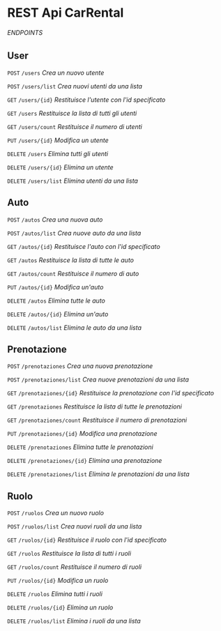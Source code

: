 # REST Api CarRental

###### ENDPOINTS

## User

`POST` `/users` _Crea un nuovo utente_

`POST` `/users/list` _Crea nuovi utenti da una lista_

`GET` `/users/{id}` _Restituisce l'utente con l'id specificato_

`GET` `/users` _Restituisce la lista di tutti gli utenti_

`GET` `/users/count` _Restituisce il numero di utenti_

`PUT` `/users/{id}` _Modifica un utente_

`DELETE` `/users` _Elimina tutti gli utenti_

`DELETE` `/users/{id}` _Elimina un utente_

`DELETE` `/users/list` _Elimina utenti da una lista_

## Auto

`POST` `/autos` _Crea una nuova auto_

`POST` `/autos/list` _Crea nuove auto da una lista_

`GET` `/autos/{id}` _Restituisce l'auto con l'id specificato_

`GET` `/autos` _Restituisce la lista di tutte le auto_

`GET` `/autos/count` _Restituisce il numero di auto_

`PUT` `/autos/{id}` _Modifica un'auto_

`DELETE` `/autos` _Elimina tutte le auto_

`DELETE` `/autos/{id}` _Elimina un'auto_

`DELETE` `/autos/list` _Elimina le auto da una lista_

## Prenotazione

`POST` `/prenotaziones` _Crea una nuova prenotazione_

`POST` `/prenotaziones/list` _Crea nuove prenotazioni da una lista_

`GET` `/prenotaziones/{id}` _Restituisce la prenotazione con l'id specificato_

`GET` `/prenotaziones` _Restituisce la lista di tutte le prenotazioni_

`GET` `/prenotaziones/count` _Restituisce il numero di prenotazioni_

`PUT` `/prenotaziones/{id}` _Modifica una prenotazione_

`DELETE` `/prenotaziones` _Elimina tutte le prenotazioni_

`DELETE` `/prenotaziones/{id}` _Elimina una prenotazione_

`DELETE` `/prenotaziones/list` _Elimina le prenotazioni da una lista_

## Ruolo

`POST` `/ruolos` _Crea un nuovo ruolo_

`POST` `/ruolos/list` _Crea nuovi ruoli da una lista_

`GET` `/ruolos/{id}` _Restituisce il ruolo con l'id specificato_

`GET` `/ruolos` _Restituisce la lista di tutti i ruoli_

`GET` `/ruolos/count` _Restituisce il numero di ruoli_

`PUT` `/ruolos/{id}` _Modifica un ruolo_

`DELETE` `/ruolos` _Elimina tutti i ruoli_

`DELETE` `/ruolos/{id}` _Elimina un ruolo_

`DELETE` `/ruolos/list` _Elimina i ruoli da una lista_

